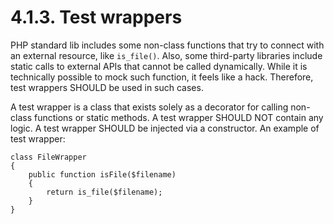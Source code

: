 # 4.1.3. Test wrappers

PHP standard lib includes some non-class functions that try to connect with an
external resource, like `is_file()`. Also, some third-party libraries include static calls to 
external APIs that cannot be called dynamically. While it is technically possible to mock such
function, it feels like a hack. Therefore, test wrappers SHOULD be used in such cases.

A test wrapper is a class that exists solely as a decorator for calling non-class functions
or static methods. A test wrapper SHOULD NOT contain any logic. A test wrapper
SHOULD be injected via a constructor. An example of test wrapper:
```
class FileWrapper
{
    public function isFile($filename)
    {
        return is_file($filename);
    }
}
```
